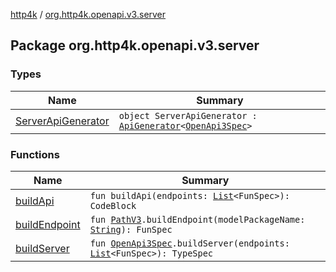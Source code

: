 [http4k](../index.md) / [org.http4k.openapi.v3.server](./index.md)

## Package org.http4k.openapi.v3.server

### Types

| Name | Summary |
|---|---|
| [ServerApiGenerator](-server-api-generator/index.md) | `object ServerApiGenerator : `[`ApiGenerator`](../org.http4k.openapi/-api-generator.md)`<`[`OpenApi3Spec`](../org.http4k.openapi.v3/-open-api3-spec/index.md)`>` |

### Functions

| Name | Summary |
|---|---|
| [buildApi](build-api.md) | `fun buildApi(endpoints: `[`List`](https://kotlinlang.org/api/latest/jvm/stdlib/kotlin.collections/-list/index.html)`<FunSpec>): CodeBlock` |
| [buildEndpoint](build-endpoint.md) | `fun `[`PathV3`](../org.http4k.openapi.v3/-path-v3/index.md)`.buildEndpoint(modelPackageName: `[`String`](https://kotlinlang.org/api/latest/jvm/stdlib/kotlin/-string/index.html)`): FunSpec` |
| [buildServer](build-server.md) | `fun `[`OpenApi3Spec`](../org.http4k.openapi.v3/-open-api3-spec/index.md)`.buildServer(endpoints: `[`List`](https://kotlinlang.org/api/latest/jvm/stdlib/kotlin.collections/-list/index.html)`<FunSpec>): TypeSpec` |
